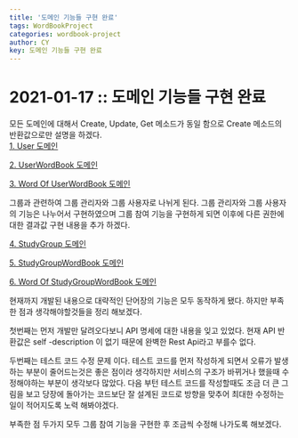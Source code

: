 ```yaml
---
title: '도메인 기능들 구현 완료'
tags: WordBookProject
categories: wordbook-project
author: CY
key: 도메인 기능들 구현 완료
---
```

# 2021-01-17 :: 도메인 기능들 구현 완료

모든 도메인에 대해서 Create, Update, Get 메소드가 동일 함으로 Create 메소드의 반환값으로만 설명을 하겠다.  
[1. User 도메인](/assets/innerPosts/2021-01-17-도메인-기능들-구현-완료/1-User-도메인.md)

[2. UserWordBook 도메인](/assets/innerPosts/2021-01-17-도메인-기능들-구현-완료/2-UserWordBook-도메인.md)

[3. Word Of UserWordBook 도메인](/assets/innerPosts/2021-01-17-도메인-기능들-구현-완료/3-Word-Of-UserWordBook-도메인.md)

그룹과 관련하여 그룹 관리자와 그룹 사용자로 나뉘게 된다. 그룹 관리자와 그룹 사용자의 기능은 나누어서 구현하였으며 그룹 참여 기능을 구현하게 되면 이후에 다른 권한에 대한 결과값 구현 내용을 추가 하겠다.

[4. StudyGroup 도메인](/assets/innerPosts/2021-01-17-도메인-기능들-구현-완료/4-StudyGroup-도메인.md)

[5. StudyGroupWordBook 도메인](/assets/innerPosts/2021-01-17-도메인-기능들-구현-완료/5-StudyGroupWordBook-도메인.md)

[6. Word Of StudyGroupWordBook 도메인](/assets/innerPosts/2021-01-17-도메인-기능들-구현-완료/6-Word-Of-StudyGroupWordBook-도메인.md)

현재까지 개발된 내용으로 대략적인 단어장의 기능은 모두 동작하게 됐다. 하지만 부족한 점과 생각해야할것들을 정리 해보겠다.

첫번째는 먼저 개발만 달려오다보니 API 명세에 대한 내용을 잊고 있었다. 현재 API 반환값은 self -description 이 없기 때문에 완벽한 Rest Api라고 부를수 없다.

두번째는 테스트 코드 수정 문제 이다. 테스트 코드를 먼저 작성하게 되면서 오류가 발생하는 부분이 줄어드는것은 좋은 점이라 생각하지만 서비스의 구조가 바뀌거나 했을때 수정해야하는 부분이 생각보다 많았다. 다음 부턴 테스트 코드를 작성할때도 조금 더 큰 그림을 보고 당장에 돌아가는 코드보단 잘 설계된 코드로 방향을 맞추어 최대한 수정하는 일이 적어지도록 노력 해봐야겠다.

부족한 점 두가지 모두 그룹 참여 기능을 구현한 후 조금씩 수정해 나가도록 해보겠다.